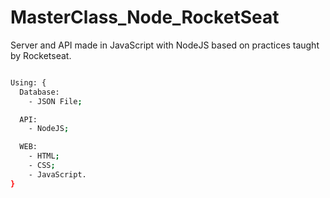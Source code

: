 # MasterClass_Node_RocketSeat
Server and API made in JavaScript with NodeJS based on practices taught by Rocketseat. 

```bash

Using: {
  Database:
    - JSON File;

  API:
    - NodeJS;

  WEB:
    - HTML;
    - CSS;
    - JavaScript.
}
```
